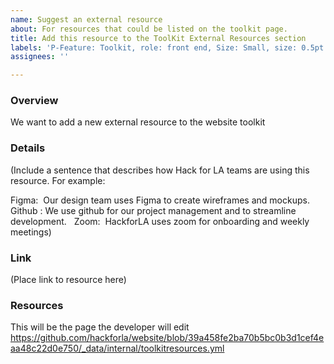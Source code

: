 ```yaml
---
name: Suggest an external resource
about: For resources that could be listed on the toolkit page.
title: Add this resource to the ToolKit External Resources section
labels: 'P-Feature: Toolkit, role: front end, Size: Small, size: 0.5pt'
assignees: ''

---
```


### Overview 
We want to add a new external resource to the website toolkit

### Details
(Include a sentence that describes how Hack for LA teams are using this resource. For example: 

Figma:  Our design team uses Figma to create wireframes and mockups.  
  Github : We use github for our project management and to streamline development.
  Zoom:  HackforLA uses zoom for onboarding and weekly meetings)

### Link
(Place link to resource here)

### Resources
This will be the page the developer will edit https://github.com/hackforla/website/blob/39a458fe2ba70b5bc0b3d1cef4eaa48c22d0e750/_data/internal/toolkitresources.yml
